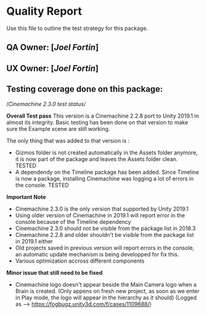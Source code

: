 # Quality Report
Use this file to outline the test strategy for this package.

## QA Owner: [*Joel Fortin*]
## UX Owner: [*Joel Fortin*]

## Testing coverage done on this package:
/*Cinemachine 2.3.0 test status*/

**Overall Test pass**
This version is a Cinemachine 2.2.8 port to Unity 2019.1 in almost its integrity. Basic testing has been done on that version to make sure the Example scene are still working. 

The only thing that was added to that version is :

- Gizmos folder is not created automatically in the Assets folder anymore, it is now part of the package and leaves the Assets folder clean. TESTED
- A dependendy on the Timeline package has been added. Since Timeline is now a package, installing Cinemachine was logging a lot of errors in the console. TESTED

**Important Note**

- Cinemachine 2.3.0 is the only version that supported by Unity 2019.1
- Using older version of Cinemachine in 2019.1 will report error in the console because of the Timeline dependency
- Cinemachine 2.3.0 should not be visible from the package list in 2018.3
- Cinemachine 2.2.8 and older shouldn't be visible from the package list in 2019.1 either
- Old projects saved in previous version will report errors in the console, an automatic update mechanism is being developped for fix this.
- Various optimization accross different components

**Minor issue that still need to be fixed**

- Cinemachine logo doesn't appear beside the Main Camera logo when a Brain is created. (Only appens on fresh new project, as soon as we enter in Play mode, the logo will appear in the hierarchy as it should) (Logged as --> https://fogbugz.unity3d.com/f/cases/1109688/)
